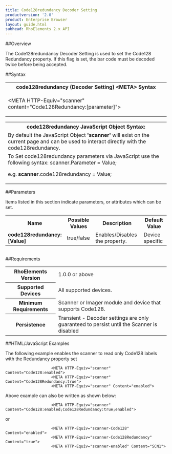 ```yaml
---
title: Code128redundancy Decoder Setting
productversion: '2.0'
product: Enterprise Browser
layout: guide.html
subhead: RhoElements 2.x API
---
```


##Overview

The Code128redundancy Decoder Setting is used to set the Code128 Redundancy property. If this flag is set, the bar code must be decoded twice before being accepted.

##Syntax

<table class="re-table"><tr><th class="tableHeading">code128redundancy (Decoder Setting) &lt;META&gt; Syntax
</th></tr><tr><td class="clsSyntaxCells clsOddRow"><p>&lt;META HTTP-Equiv="scanner" content="Code128Redundancy:[parameter]"&gt;</p></td></tr></table>
<table class="re-table"><tr><th class="tableHeading">code128redundancy JavaScript Object Syntax:</th></tr><tr><td class="clsSyntaxCells clsOddRow">
By default the JavaScript Object <b>'scanner'</b> will exist on the current page and can be used to interact directly with the code128redundancy.
</td></tr><tr><td class="clsSyntaxCells clsEvenRow">
To Set code128redundancy parameters via JavaScript use the following syntax: scanner.Parameter = Value;
<P />e.g. <b>scanner</b>.code128redundancy = Value;
</td></tr></table>

##Parameters


Items listed in this section indicate parameters, or attributes which can be set.
<table class="re-table"><col width="20%" /><col width="20%" /><col width="38%" /><col width="22%" /><tr><th class="tableHeading">Name</th><th class="tableHeading">Possible Values</th><th class="tableHeading">Description</th><th class="tableHeading">Default Value</th></tr><tr><td class="clsSyntaxCells clsOddRow"><b>code128redundancy:[Value]
</b></td><td class="clsSyntaxCells clsOddRow">true/false</td><td class="clsSyntaxCells clsOddRow">Enables/Disables the property.</td><td class="clsSyntaxCells clsOddRow">Device specific</td></tr></table>
<table class="re-table"><col width="78%" /><col width="8%" /><col width="1%" /><col width="5%" /><col width="1%" /><col width="5%" /><col width="2%" /></table>





##Requirements

<table class="re-table"><tr><th class="tableHeading">RhoElements Version</th><td class="clsSyntaxCell clsEvenRow">1.0.0 or above
</td></tr><tr><th class="tableHeading">Supported Devices</th><td class="clsSyntaxCell clsOddRow">All supported devices.</td></tr><tr><th class="tableHeading">Minimum Requirements</th><td class="clsSyntaxCell clsOddRow">Scanner or Imager module and device that supports Code128.</td></tr><tr><th class="tableHeading">Persistence</th><td class="clsSyntaxCell clsEvenRow">Transient - Decoder settings are only guaranteed to persist until the Scanner is disabled</td></tr></table>


##HTML/JavaScript Examples

The following example enables the scanner to read only Code128 labels with the Redundancy property set

						<META HTTP-Equiv="scanner" Content="Code128:enabled">
						<META HTTP-Equiv="scanner" Content="Code128Redundancy:true">
						<META HTTP-Equiv="scanner" Content="enabled">
					
Above example can also be written as shown below:

						<META HTTP-Equiv="scanner" Content="Code128:enabled;Code128Redundancy:true;enabled">
					
or

						<META HTTP-Equiv="scanner-Code128" Content="enabled">
						<META HTTP-Equiv="scanner-Code128Redundancy" Content="true">
						<META HTTP-Equiv="scanner-enabled" Content="SCN1">
					





